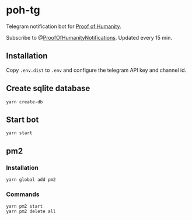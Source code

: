 # poh-tg

Telegram notification bot for [Proof of Humanity](app.proofofhumanity.id/).

Subscribe to @[ProofOfHumanityNotifications](https://t.me/ProofOfHumanityNotifications). Updated every 15 min.

## Installation

Copy `.env.dist` to `.env` and configure the telegram API key and channel id.

## Create sqlite database

`yarn create-db`

## Start bot

`yarn start`

## pm2

### Installation

`yarn global add pm2`

### Commands

```
yarn pm2 start
yarn pm2 delete all
```
